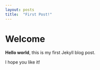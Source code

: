 ```yaml
---
layout: posts
title:  "First Post!"
---
```


# Welcome

**Hello world**, this is my first Jekyll blog post.

I hope you like it!